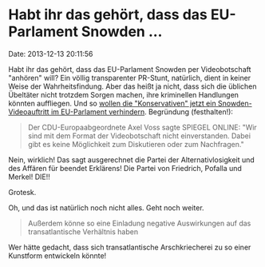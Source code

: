 Habt ihr das gehört, dass das EU-Parlament Snowden \...
=======================================================

Date: 2013-12-13 20:11:56

Habt ihr das gehört, dass das EU-Parlament Snowden per Videobotschaft
\"anhören\" will? Ein völlig transparenter PR-Stunt, natürlich, dient in
keiner Weise der Wahrheitsfindung. Aber das heißt ja nicht, dass sich
die üblichen Übeltäter nicht trotzdem Sorgen machen, ihre kriminellen
Handlungen könnten auffliegen. Und so [wollen die \"Konservativen\"
jetzt ein Snowden-Videoauftritt im EU-Parlament
verhindern](http://spiegel.de/article.do?id=938558). Begründung
(festhalten!):

> Der CDU-Europaabgeordnete Axel Voss sagte SPIEGEL ONLINE: \"Wir sind
> mit dem Format der Videobotschaft nicht einverstanden. Dabei gibt es
> keine Möglichkeit zum Diskutieren oder zum Nachfragen.\"

Nein, wirklich! Das sagt ausgerechnet die Partei der Alternativlosigkeit
und des Affären für beendet Erklärens! Die Partei von Friedrich, Pofalla
und Merkel! DIE!!

Grotesk.

Oh, und das ist natürlich noch nicht alles. Geht noch weiter.

> Außerdem könne so eine Einladung negative Auswirkungen auf das
> transatlantische Verhältnis haben

Wer hätte gedacht, dass sich transatlantische Arschkriecherei zu so
einer Kunstform entwickeln könnte!
